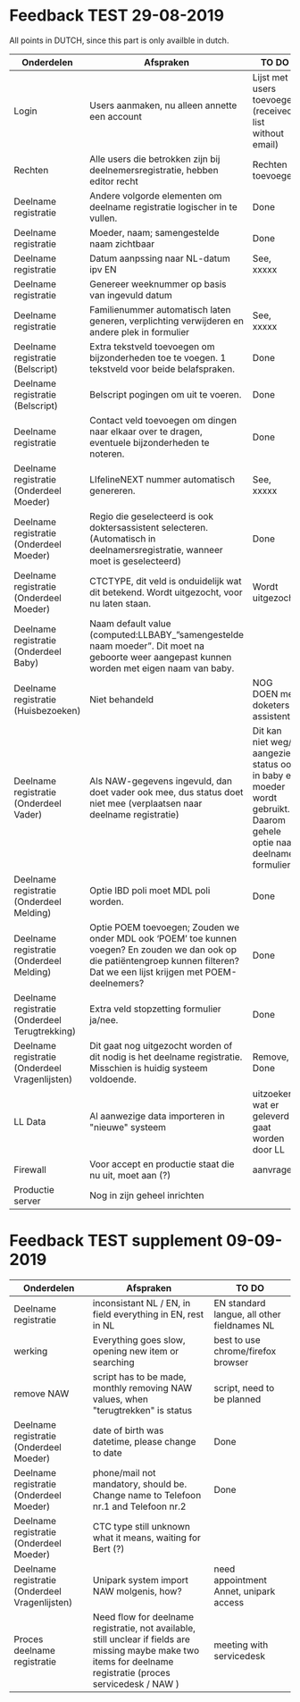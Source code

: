 # Feedback TEST 29-08-2019

All points in DUTCH, since this part is only availble in dutch.

| Onderdelen | Afspraken | TO DO |
| --------- | ----- | -----|
| Login | Users aanmaken, nu alleen annette een account | Lijst met users toevoegen (received list without email) |
| Rechten | Alle users die betrokken zijn bij deelnemersregistratie, hebben editor recht | Rechten toevoegen |
| Deelname registratie | Andere volgorde elementen om deelname registratie logischer in te vullen. | Done |
| Deelname registratie | Moeder, naam; samengestelde naam zichtbaar | Done |
| Deelname registratie | Datum aanpssing naar NL-datum ipv EN | See, xxxxx |
| Deelname registratie | Genereer weeknummer op basis van ingevuld datum | |
| Deelname registratie | Familienummer automatisch laten generen, verplichting verwijderen en andere plek in formulier | See, xxxxx |
| Deelname registratie (Belscript) | Extra tekstveld toevoegen om bijzonderheden toe te voegen. 1 tekstveld voor beide belafspraken. | Done |
| Deelname registratie (Belscript) | Belscript pogingen om uit te voeren. | Done |
| Deelname registratie | Contact veld toevoegen om dingen naar elkaar over te dragen, eventuele bijzonderheden te noteren. | Done |
| Deelname registratie (Onderdeel Moeder) | LIfelineNEXT nummer automatisch genereren. | See, xxxxx |
| Deelname registratie (Onderdeel Moeder) | Regio die geselecteerd is ook doktersassistent selecteren. (Automatisch in deelnamersregistratie, wanneer moet is geselecteerd) | Done |
| Deelname registratie (Onderdeel Moeder) | CTCTYPE, dit veld is onduidelijk wat dit betekend. Wordt uitgezocht, voor nu laten staan. | Wordt uitgezocht |
| Deelname registratie (Onderdeel Baby) | Naam default value (computed:LLBABY_”samengestelde naam moeder”. Dit moet na geboorte weer aangepast kunnen worden met eigen naam van baby. | |
| Deelname registratie (Huisbezoeken) |  Niet behandeld | NOG DOEN met doketers assistent |
| Deelname registratie (Onderdeel Vader) | Als NAW-gegevens ingevuld, dan doet vader ook mee, dus status doet niet mee (verplaatsen naar deelname registratie) | Dit kan niet weg/ aangezien status ook in baby en moeder wordt gebruikt. Daarom gehele optie naar deelname formulier.|
| Deelname registratie (Onderdeel Melding) | Optie IBD poli moet MDL poli worden. | Done |
| Deelname registratie (Onderdeel Melding) | Optie POEM toevoegen; Zouden we onder MDL ook ‘POEM’ toe kunnen voegen? En zouden we dan ook op die patiëntengroep kunnen filteren? Dat we een lijst krijgen met POEM-deelnemers? | Done |
| Deelname registratie (Onderdeel Terugtrekking) | Extra veld stopzetting formulier ja/nee. | Done |
| Deelname registratie (Onderdeel Vragenlijsten) | Dit gaat nog uitgezocht worden of dit nodig is het deelname registratie. Misschien is huidig systeem voldoende. | Remove, Done|
| LL Data | Al aanwezige data importeren in "nieuwe" systeem | uitzoeken wat er geleverd gaat worden door LL |
| Firewall | Voor accept en productie staat die nu uit, moet aan (?) | aanvragen |
| Productie server | Nog in zijn geheel inrichten | |


# Feedback TEST supplement 09-09-2019

| Onderdelen | Afspraken | TO DO |
| --------- | ----- | -----|
| Deelname registratie | inconsistant NL / EN, in field everything in EN, rest in NL | EN standard langue, all other fieldnames NL |
| werking | Everything goes slow, opening new item or searching | best to use chrome/firefox browser |
| remove NAW | script has to be made, monthly removing NAW values, when "terugtrekken" is status | script, need to be planned |
| Deelname registratie (Onderdeel Moeder) | date of birth was datetime, please change to date | Done |
| Deelname registratie (Onderdeel Moeder) | phone/mail not mandatory, should be. Change name to Telefoon nr.1 and Telefoon nr.2 | Done |
| Deelname registratie (Onderdeel Moeder) | CTC type still unknown what it means, waiting for Bert (?) | |
| Deelname registratie (Onderdeel Vragenlijsten) | Unipark system import NAW molgenis, how? | need appointment Annet, unipark access |
| Proces deelname registratie | Need flow for deelname registratie, not available, still unclear if fields are missing maybe make two items for deelname registratie (proces servicedesk / NAW ) | meeting with servicedesk |




